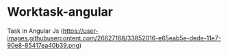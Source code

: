 # Worktask-angular
Task in Angular Js 
(https://user-images.githubusercontent.com/26627168/33852016-e65eab5e-dede-11e7-90e8-85417ea40b39.png)

